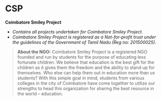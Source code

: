 # CSP
__Coimbatore Smiley Project__
* _Contains all projects undertaken for Coimbatore Smiley Project._
* _Coimbatore Smiley Project is registered as a Not-for-profit trust
under the guidelines of the Government of Tamil Nadu (Reg no: 201500025)._


>__About the NGO:__
Coimbatore Smiley Project is a registered NGO founded and run by students 
for the purpose of educating less fortunate children. We believe that education 
is the best gift for the children as it gives them the freedom and the ability to 
stand up for themselves. Who else can help them out in education more than us students? 
With this simple goal in mind, students from various colleges in the city of Coimbatore 
have come together to utilize our strengths to head this organization for sharing the best 
resource in the world – education.